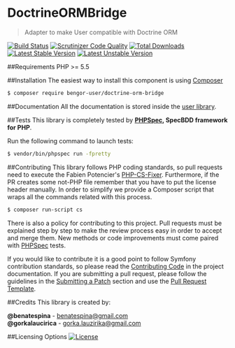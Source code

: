 # DoctrineORMBridge
> Adapter to make User compatible with Doctrine ORM

[![Build Status](https://travis-ci.org/BenGorUser/DoctrineORMBridge.svg?branch=master)](https://travis-ci.org/BenGorUser/DoctrineORMBridge)
[![Scrutinizer Code Quality](https://scrutinizer-ci.com/g/BenGorUser/DoctrineORMBridge/badges/quality-score.png?b=master)](https://scrutinizer-ci.com/g/BenGorUser/DoctrineORMBridge/?branch=master)
[![Total Downloads](https://poser.pugx.org/bengor-user/doctrine-orm-bridge/downloads)](https://packagist.org/packages/bengor-user/doctrine-orm-bridge/)
[![Latest Stable Version](https://poser.pugx.org/bengor-user/doctrine-orm-bridge/v/stable.svg)](https://packagist.org/packages/bengor-user/doctrine-orm-bridge/)
[![Latest Unstable Version](https://poser.pugx.org/bengor-user/doctrine-orm-bridge/v/unstable.svg)](https://packagist.org/packages/bengor-user/doctrine-orm-bridge/)

##Requirements
PHP >= 5.5

##Installation
The easiest way to install this component is using [Composer][6]
```bash
$ composer require bengor-user/doctrine-orm-bridge
```

##Documentation
All the documentation is stored inside the [user library](https://github.com/BenGorUser/User/blob/master/docs/index.md).

##Tests
This library is completely tested by **[PHPSpec][1], SpecBDD framework for PHP**.

Run the following command to launch tests:
```bash
$ vendor/bin/phpspec run -fpretty
```

##Contributing
This library follows PHP coding standards, so pull requests need to execute the Fabien Potencier's [PHP-CS-Fixer][5].
Furthermore, if the PR creates some not-PHP file remember that you have to put the license header manually. In order
to simplify we provide a Composer script that wraps all the commands related with this process.
```bash
$ composer run-script cs
```

There is also a policy for contributing to this project. Pull requests must be explained step by step to make the
review process easy in order to accept and merge them. New methods or code improvements must come paired with
[PHPSpec][1] tests.

If you would like to contribute it is a good point to follow Symfony contribution standards, so please read the
[Contributing Code][2] in the project documentation. If you are submitting a pull request, please follow the guidelines
in the [Submitting a Patch][3] section and use the [Pull Request Template][4].

##Credits
This library is created by:
>
**@benatespina** - [benatespina@gmail.com](mailto:benatespina@gmail.com)<br>
**@gorkalaucirica** - [gorka.lauzirika@gmail.com](mailto:gorka.lauzirika@gmail.com)

##Licensing Options
[![License](https://poser.pugx.org/bengor-user/doctrine-orm-bridge/license.svg)](https://github.com/BenGorUser/DoctrineORMBridge/blob/master/LICENSE)

[1]: http://www.phpspec.net/
[2]: http://symfony.com/doc/current/contributing/code/index.html
[3]: http://symfony.com/doc/current/contributing/code/patches.html#check-list
[4]: http://symfony.com/doc/current/contributing/code/patches.html#make-a-pull-request
[5]: http://cs.sensiolabs.org/
[6]: http://getcomposer.org
